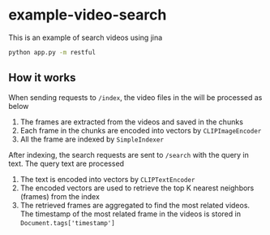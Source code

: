 # example-video-search
This is an example of search videos using jina

```bash
python app.py -m restful
```

## How it works
When sending requests to `/index`, the video files in the will be processed as below 
1. The frames are extracted from the videos and saved in the chunks
2. Each frame in the chunks are encoded into vectors by `CLIPImageEncoder`
3. All the frame are indexed by `SimpleIndexer`

After indexing, the search requests are sent to `/search` with the query in text. The query text are processed
1. The text is encoded into vectors by `CLIPTextEncoder`
2. The encoded vectors are used to retrieve the top K nearest neighbors (frames) from the index
3. The retrieved frames are aggregated to find the most related videos. The timestamp of the most related frame in the videos is stored in `Document.tags['timestamp']`
